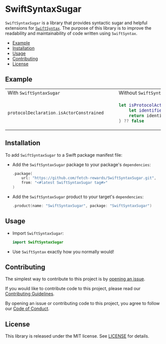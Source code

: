 # SwiftSyntaxSugar

`SwiftSyntaxSugar` is a library that provides syntactic sugar and helpful extensions for [`SwiftSyntax`](https://github.com/swiftlang/swift-syntax). 
The purpose of this library is to improve the readability and maintainability of code written using `SwiftSyntax`.

- [Example](#example)
- [Installation](#installation)
- [Usage](#usage)
- [Contributing](#contributing)
- [License](#license)

## Example

<table>
<tr>
<td> With <code>SwiftSyntaxSugar</code> </td>
<td> Without <code>SwiftSyntaxSugar</code> </td> 
</tr>
<tr>
<td>
  
```swift
protocolDeclaration.isActorConstrained    
```

</td>
<td>
  
```swift
let isProtocolActorConstrained = protocolDeclaration.inheritanceClause?.inheritedTypes.contains { inheritedType in    
    let identifierType = inheritedType.type.as(IdentifierTypeSyntax.self)
    return identifierType.name.tokenKind == .identifier("Actor")
} ?? false
```

</td>
</tr>
</table>

## Installation

To add `SwiftSyntaxSugar` to a Swift package manifest file:
- Add the `SwiftSyntaxSugar` package to your package's `dependencies`:
  ```swift
  .package(
      url: "https://github.com/fetch-rewards/SwiftSyntaxSugar.git",
      from: "<#latest SwiftSyntaxSugar tag#>"
  )
  ```
- Add the `SwiftSyntaxSugar` product to your target's `dependencies`:
  ```swift
  .product(name: "SwiftSyntaxSugar", package: "SwiftSyntaxSugar")
  ```

## Usage

- Import `SwiftSyntaxSugar`:
  ```swift
  import SwiftSyntaxSugar
  ```
- Use `SwiftSyntax` exactly how you normally would!

## Contributing

The simplest way to contribute to this project is by [opening an issue](https://github.com/fetch-rewards/SwiftSyntaxSugar/issues/new).

If you would like to contribute code to this project, please read our [Contributing Guidelines](https://github.com/fetch-rewards/SwiftSyntaxSugar/blob/main/CONTRIBUTING.md).

By opening an issue or contributing code to this project, you agree to follow our [Code of Conduct](https://github.com/fetch-rewards/SwiftSyntaxSugar/blob/main/CODE_OF_CONDUCT.md).

## License

This library is released under the MIT license. See [LICENSE](https://github.com/fetch-rewards/SwiftSyntaxSugar/blob/main/LICENSE) for details.
